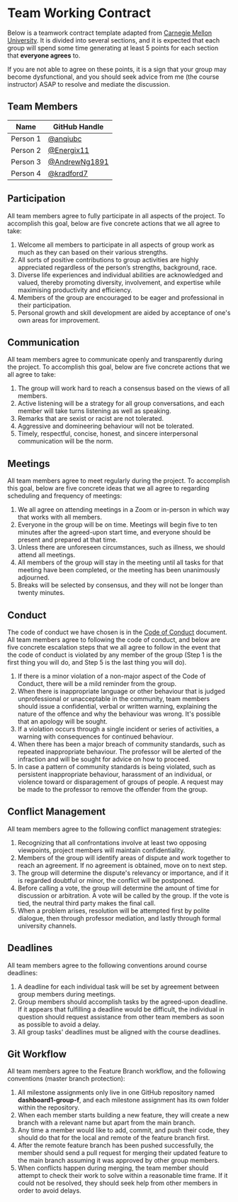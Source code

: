 # Team Working Contract

Below is a teamwork contract template adapted from [Carnegie Mellon University](https://www.cmu.edu/teaching/designteach/teach/instructionalstrategies/groupprojects/tools/index.html).
It is divided into several sections, and it is expected that each group will spend some time generating at least 5 points for each section that **everyone agrees** to. 

If you are not able to agree on these points, it is a sign that your group may become dysfunctional, and you should seek advice from me (the course instructor) ASAP to resolve and mediate the discussion.

## Team Members

| Name     | GitHub Handle                          |
|----------|----------------------------------------|
| Person 1 | [@anqiubc](https://github.com/anqiubc) |
| Person 2 | [@Energix11](https://github.com/Energix11) |
| Person 3 | [@AndrewNg1891](https://github.com/AndrewNg1891) |
| Person 4 | [@kradford7](https://github.com/kradford7) |

## Participation

All team members agree to fully participate in all aspects of the project.
To accomplish this goal, below are five concrete actions that we all agree to take:

1. Welcome all members to participate in all aspects of group work as much as they can based on their various strengths.
2. All sorts of positive contributions to group activities are highly appreciated regardless of the person’s strengths, background, race.
3. Diverse life experiences and individual abilities are acknowledged and valued, thereby promoting diversity, involvement, and expertise while maximising productivity and efficiency.
4. Members of the group are encouraged to be eager and professional in their participation.
5. Personal growth and skill development are aided by acceptance of one's own areas for improvement.

## Communication

All team members agree to communicate openly and transparently during the project.
To accomplish this goal, below are five concrete actions that we all agree to take:

1. The group will work hard to reach a consensus based on the views of all members.
2. Active listening will be a strategy for all group conversations, and each member will take turns listening as well as speaking.
3. Remarks that are sexist or racist are not tolerated.
4. Aggressive and domineering behaviour will not be tolerated.
5. Timely, respectful, concise, honest, and sincere interpersonal communication will be the norm.

## Meetings

All team members agree to meet regularly during the project.
To accomplish this goal, below are five concrete ideas that we all agree to regarding scheduling and frequency of meetings:

1. We all agree on attending meetings in a Zoom or in-person in which way that works with all members.
2. Everyone in the group will be on time. Meetings will begin five to ten minutes after the agreed-upon start time, and everyone should be present and prepared at that time.
3. Unless there are unforeseen circumstances, such as illness, we should attend all meetings.
4. All members of the group will stay in the meeting until all tasks for that meeting have been completed, or the meeting has been unanimously adjourned.
5. Breaks will be selected by consensus, and they will not be longer than twenty minutes.

## Conduct

The code of conduct we have chosen is in the [Code of Conduct](./CODE_OF_CONDUCT.md) document.
All team members agree to following the code of conduct, and below are five concrete escalation steps that we all agree to follow in the event that the code of conduct is violated by any member of the group (Step 1 is the first thing you will do, and Step 5 is the last thing you will do).

1. If there is a minor violation of a non-major aspect of the Code of Conduct, there will be a mild reminder from the group.
2. When there is inappropriate language or other behaviour that is judged unprofessional or unacceptable in the community, team members should issue a confidential, verbal or written warning, explaining the nature of the offence and why the behaviour was wrong. It's possible that an apology will be sought.
3. If a violation occurs through a single incident or series of activities, a warning with consequences for continued behaviour.
4. When there has been a major breach of community standards, such as repeated inappropriate behaviour. The professor will be alerted of the infraction and will be sought for advice on how to proceed.
5. In case a pattern of community standards is being violated, such as persistent inappropriate behaviour, harassment of an individual, or violence toward or disparagement of groups of people. A request may be made to the professor to remove the offender from the group.

## Conflict Management

All team members agree to the following conflict management strategies:

1. Recognizing that all confrontations involve at least two opposing viewpoints, project members will maintain confidentiality.
2. Members of the group will identify areas of dispute and work together to reach an agreement. If no agreement is obtained, move on to next step.
3. The group will determine the dispute's relevancy or importance, and if it is regarded doubtful or minor, the conflict will be postponed.
4. Before calling a vote, the group will determine the amount of time for discussion or arbitration. A vote will be called by the group. If the vote is tied, the neutral third party makes the final call.
5. When a problem arises, resolution will be attempted first by polite dialogue, then through professor mediation, and lastly through formal university channels.

## Deadlines

All team members agree to the following conventions around course deadlines:

1. A deadline for each individual task will be set by agreement between group members during meetings.
2. Group members should accomplish tasks by the agreed-upon deadline. If it appears that fulfilling a deadline would be difficult, the individual in question should request assistance from other team members as soon as possible to avoid a delay.
3. All group tasks' deadlines must be aligned with the course deadlines.

## Git Workflow

All team members agree to the Feature Branch workflow, and the following conventions (master branch protection):

1. All milestone assignments only live in one GitHub repository named **dashboard1-group-f**, and each milestone assignment has its own folder within the repository.
2. When each member starts building a new feature, they will create a new branch with a relevant name but apart from the main branch.
3. Any time a member would like to add, commit, and push their code, they should do that for the local and remote of the feature branch first.
4. After the remote feature branch has been pushed successfully, the member should send a pull request for merging their updated feature to the main branch assuming it was approved by other group members.
5. When conflicts happen during merging, the team member should attempt to check their work to solve within a reasonable time frame. If it could not be resolved, they should seek help from other members in order to avoid delays.
